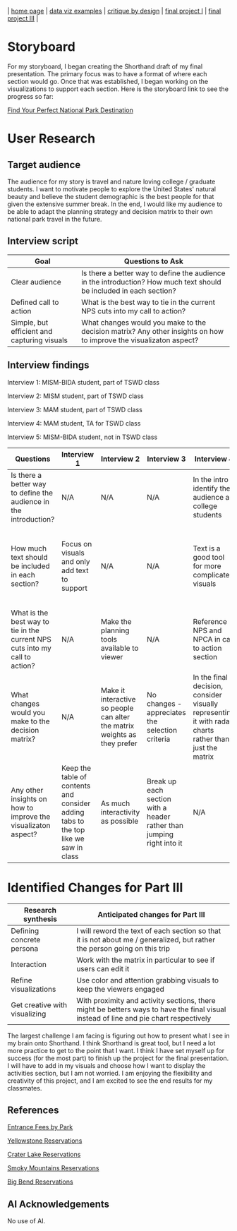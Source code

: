 | [home page](https://lmboos.github.io/boos-dataviz-portfolio/) | [data viz examples](dataviz-examples.md) | [critique by design](critique-by-design.md) | [final project I](final-project-part-one.md) | [final project III](final-project-part-three.md) |

# Storyboard
For my storyboard, I began creating the Shorthand draft of my final presentation. The primary focus was to have a format of where each section would go. Once that was established, I began working on the visualizations to support each section. Here is the storyboard link to see the progress so far:

[Find Your Perfect National Park Destination](https://preview.shorthand.com/2fsfW7ycgeU0jpVf)


# User Research 

## Target audience
The audience for my story is travel and nature loving college / graduate students. I want to motivate people to explore the United States' natural beauty and believe the student demographic is the best people for that given the extensive summer break. In the end, I would like my audience to be able to adapt the planning strategy and decision matrix to their own national park travel in the future. 

## Interview script

| Goal | Questions to Ask |
|------|------------------|
|  Clear audience    |  Is there a better way to define the audience in the introduction? How much text should be included in each section? |
|  Defined call to action    | What is the best way to tie in the current NPS cuts into my call to action? |
|  Simple, but efficient and capturing visuals    |  What changes would you make to the decision matrix? Any other insights on how to improve the visualizaton aspect? |


## Interview findings
Interview 1: MISM-BIDA student, part of TSWD class

Interview 2: MISM student, part of TSWD class

Interview 3: MAM student, part of TSWD class

Interview 4: MAM student, TA for TSWD class

Interview 5: MISM-BIDA student, not in TSWD class

| Questions               | Interview 1  | Interview 2 | Interview 3 | Interview 4 | Interview 5 |
|-------------------------|--------------------------------|-------------|-------------| ----------- | ----------- |
| Is there a better way to define the audience in the introduction? | N/A            | N/A             | N/A            | In the intro identify the audience as college students            | Define a persona and stick with it throughout the story            |
| How much text should be included in each section?                       | Focus on visuals and only add text to support                               | N/A            | N/A            | Text is a good tool for more complicated visuals            | Text does not hurt, but apply it only as necessary to aid understanding, but visuals should not be reliant on it            |
| What is the best way to tie in the current NPS cuts into my call to action?                        | N/A                               | Make the planning tools available to viewer             | N/A            | Reference NPS and NPCA in call to action section            | N/A            |
| What changes would you make to the decision matrix?  | N/A                               | Make it interactive so people can alter the matrix weights as they prefer            | No changes - appreciates the selection criteria            | In the final decision, consider visually representing it with radar charts rather than just the matrix            | Add a blank spot for another park and highlight winner in final section           |
| Any other insights on how to improve the visualizaton aspect?  | Keep the table of contents and consider adding tabs to the top like we saw in class                               | As much interactivity as possible            | Break up each section with a header rather than jumping right into it            | N/A            | In proximity section break up sements using color in addition to distance            |


# Identified Changes for Part III

| Research synthesis                       | Anticipated changes for Part III                                                |
|------------------------------------------|---------------------------------------------------------------------------------|
| Defining concrete persona | I will reword the text of each section so that it is not about me / generalized, but rather the person going on this trip |
| Interaction            | Work with the matrix in particular to see if users can edit it                                              |
| Refine visualizations     | Use color and attention grabbing visuals to keep the viewers engaged                                        |
| Get creative with visualizing  | With proximity and activity sections, there might be betters ways to have the final visual instead of line and pie chart respectively     |

The largest challenge I am facing is figuring out how to present what I see in my brain onto Shorthand. I think Shorthand is great tool, but I need a lot more practice to get to the point that I want. I think I have set myself up for success (for the most part) to finish up the project for the final presentation. I will have to add in my visuals and choose how I want to display the activities section, but I am not worried. I am enjoying the flexibility and creativity of this project, and I am excited to see the end results for my classmates.

## References
[Entrance Fees by Park](https://www.nps.gov/aboutus/entrance-fee-prices.htm?park=&state=&entrancePassRequired=&timedEntry=&page=1&parking=)

[Yellowstone Reservations](https://www.nps.gov/yell/planyourvisit/permitsandreservations.htm)

[Crater Lake Reservations](https://www.nps.gov/crla/planyourvisit/permits.htm)

[Smoky Mountains Reservations](https://www.nps.gov/grsm/planyourvisit/permitsandreservations.htm)

[Big Bend Reservations](https://www.nps.gov/bibe/planyourvisit/permitsandreservations.htm)


## AI Acknowledgements
No use of AI.
